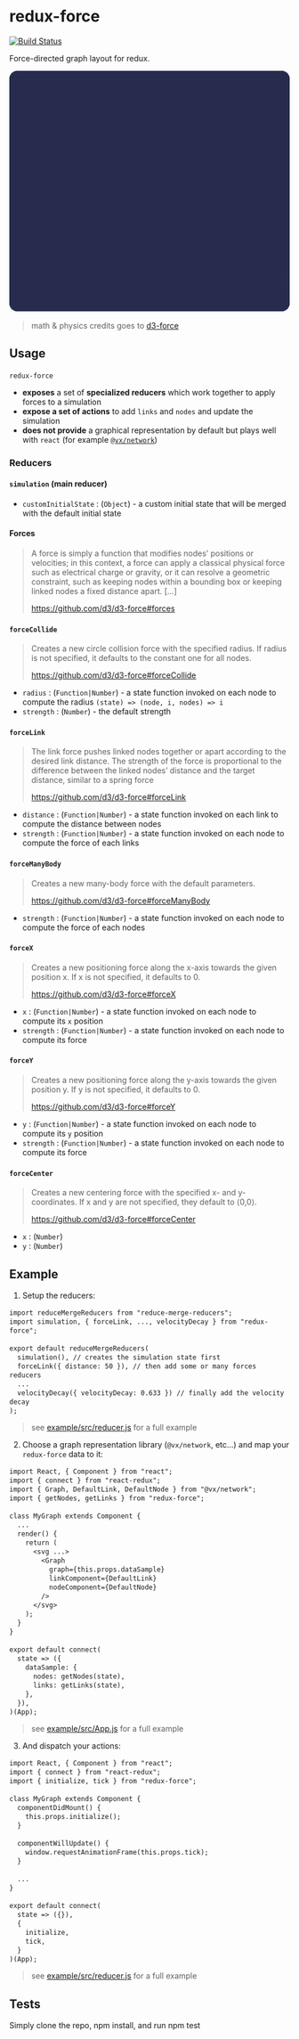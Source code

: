 # redux-force

[![Build Status][travis-svg]][travis-url]

Force-directed graph layout for redux. 

![graph animation example](example.gif "Graph animation example using @vx/network as graph representation")
> math & physics credits goes to [d3-force](https://github.com/d3/d3-force)

## Usage

`redux-force`
- **exposes** a set of **specialized reducers** which work together to apply forces to a simulation
- **expose a set of actions** to add `links` and `nodes` and update the simulation
- **does not provide** a graphical representation by default but plays well with `react` (for example [`@vx/network`](https://vx-demo.now.sh/network))

### Reducers

#### `simulation` (main reducer)

- `customInitialState` : (`Object`) - a custom initial state that will be merged with the default initial state

#### Forces

> A force is simply a function that modifies nodes’ positions or velocities; in this context, a force can apply a classical physical force such as electrical charge or gravity, or it can resolve a geometric constraint, such as keeping nodes within a bounding box or keeping linked nodes a fixed distance apart. [...] 
> 
> https://github.com/d3/d3-force#forces

#### `forceCollide`

> Creates a new circle collision force with the specified radius. If radius is not specified, it defaults to the constant one for all nodes.
> 
> https://github.com/d3/d3-force#forceCollide

- `radius` : (`Function|Number`) - a state function invoked on each node to compute the radius `(state) => (node, i, nodes) => i`
- `strength` : (`Number`) - the default strength

#### `forceLink`

> The link force pushes linked nodes together or apart according to the desired link distance. The strength of the force is proportional to the difference between the linked nodes’ distance and the target distance, similar to a spring force
> 
> https://github.com/d3/d3-force#forceLink

- `distance` : (`Function|Number`) - a state function invoked on each link to compute the distance between nodes
- `strength` : (`Function|Number`) - a state function invoked on each node to compute the force of each links

#### `forceManyBody`

> Creates a new many-body force with the default parameters.
> 
> https://github.com/d3/d3-force#forceManyBody

- `strength` : (`Function|Number`) - a state function invoked on each node to compute the force of each nodes

#### `forceX`

> Creates a new positioning force along the x-axis towards the given position x. If x is not specified, it defaults to 0.
> 
> https://github.com/d3/d3-force#forceX

- `x` : (`Function|Number`) - a state function invoked on each node to compute its `x`  position
- `strength` : (`Function|Number`) - a state function invoked on each node to compute its force


#### `forceY`

> Creates a new positioning force along the y-axis towards the given position y. If y is not specified, it defaults to 0.
> 
> https://github.com/d3/d3-force#forceY

- `y` : (`Function|Number`) - a state function invoked on each node to compute its `y`  position
- `strength` : (`Function|Number`) - a state function invoked on each node to compute its force

#### `forceCenter`

> Creates a new centering force with the specified x- and y- coordinates. If x and y are not specified, they default to ⟨0,0⟩.
> 
> https://github.com/d3/d3-force#forceCenter

- `x` : (`Number`)
- `y` : (`Number`)


## Example

1. Setup the reducers:
```
import reduceMergeReducers from "reduce-merge-reducers";
import simulation, { forceLink, ..., velocityDecay } from "redux-force";

export default reduceMergeReducers(
  simulation(), // creates the simulation state first
  forceLink({ distance: 50 }), // then add some or many forces reducers
  ...
  velocityDecay({ velocityDecay: 0.633 }) // finally add the velocity decay
);
```
> see [example/src/reducer.js](example/src/reducer.js) for a full example

2. Choose a graph representation library (`@vx/network`, etc...) and map your `redux-force` data to it:
```
import React, { Component } from "react";
import { connect } from "react-redux";
import { Graph, DefaultLink, DefaultNode } from "@vx/network";
import { getNodes, getLinks } from "redux-force";

class MyGraph extends Component {
  ...
  render() {
    return (
      <svg ...>
        <Graph
          graph={this.props.dataSample}
          linkComponent={DefaultLink}
          nodeComponent={DefaultNode}
        />
      </svg>
    );
  }
}

export default connect(
  state => ({
    dataSample: {
      nodes: getNodes(state),
      links: getLinks(state),
    },
  }),
)(App);
```
> see [example/src/App.js](example/src/App.js) for a full example

3. And dispatch your actions:
```
import React, { Component } from "react";
import { connect } from "react-redux";
import { initialize, tick } from "redux-force";

class MyGraph extends Component {
  componentDidMount() {
    this.props.initialize();
  }

  componentWillUpdate() {
    window.requestAnimationFrame(this.props.tick);
  }
  
  ...
}

export default connect(
  state => ({}),
  {
    initialize,
    tick,
  }
)(App);
```
> see [example/src/reducer.js](example/src/reducer.js) for a full example

## Tests

Simply clone the repo, npm install, and run npm test

[package-url]: https://npmjs.org/package/redux-force
[travis-svg]: https://travis-ci.org/reviz/redux-force.svg
[travis-url]: https://travis-ci.org/reviz/redux-force
